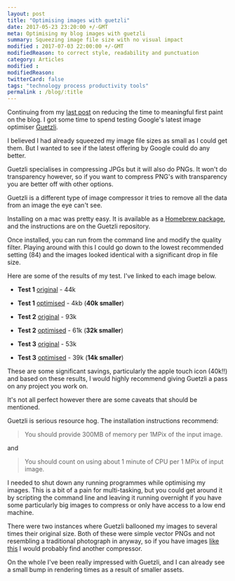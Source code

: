 ```yaml
---
layout: post
title: "Optimising images with guetzli"
date: 2017-05-23 23:20:00 +/-GMT
meta: Optimising my blog images with guetzli
summary: Squeezing image file size with no visual impact
modified : 2017-07-03 22:00:00 +/-GMT
modifiedReason: to correct style, readability and punctuation
category: Articles
modified :
modifiedReason:
twitterCard: false
tags: "technology process productivity tools"
permalink : /blog/:title
---
```


Continuing from my [last post]({{site.url}}/blog/jekyll-blog-speed) on reducing the time to meaningful first paint on the blog. I got some time to spend testing Google's latest image optimiser [Guetzli](https://github.com/google/guetzli).

I believed I had already squeezed my image file sizes as small as I could get them. But I wanted to see if the latest offering by Google could do any better.

Guetzli specialises in compressing JPGs but it will also do PNGs. It won't do transparency however, so if you want to compress PNG's with transparency you are better off with other options.

Guetzli is a different type of image compressor it tries to remove all the data from an image the eye can't see.

Installing on a mac was pretty easy. It is available as a [Homebrew package](https://brew.sh/), and the instructions are on the Guetzli repository.

Once installed, you can run from the command line and modify the quality filter. Playing around with this I could go down to the lowest recommended setting (84) and the images looked identical with a significant drop in file size.

Here are some of the results of my test. I've linked to each image below.

- **Test 1** [original]({{site.url}}/images/blog/2017-05-23/apple-touch-icon-152x152-precomposed-original.png) - 44k
- **Test 1** [optimised]({{site.url}}/images/apple-touch-icon-152x152-precomposed.png) - 4kb (**40k smaller**)

- **Test 2** [original]({{site.url}}/images/blog/2017-05-23/blueprint-original.jpg) - 93k
- **Test 2** [optimised]({{site.url}}/images/blog/2013-11-11/blueprint.jpg) - 61k (**32k smaller**)

- **Test 3** [original]({{site.url}}/images/blog/2017-05-23/pils-original.jpg) - 53k
- **Test 3** [optimised]({{site.url}}/images/blog/2013-11-19/pils.jpg) - 39k (**14k smaller**)

These are some significant savings, particularly the apple touch icon (40k!!) and based on these results, I would highly recommend giving Guetzli a pass on any project you work on.

It's not all perfect however there are some caveats that should be mentioned.

Guetzli is serious resource hog. The installation instructions recommend:

> You should provide 300MB of memory per 1MPix of the input image.

and

> You should count on using about 1 minute of CPU per 1 MPix of input image.

I needed to shut down any running programmes while optimising my images. This is a bit of a pain for multi-tasking, but you could get around it by scripting the command line and leaving it running overnight if you have some particularly big images to compress or only have access to a low end machine.

There were two instances where Guetzli ballooned my images to several times their original size. Both of these were simple vector PNGs and not resembling a traditional photograph in anyway, so if you have images [like this]({{site.url}}/images/blog/2017-01-03/govuk-stats-apr-2013-jan-2017.png) I would probably find another compressor.

On the whole I've been really impressed with Guetzli, and I can already see a small bump in rendering times as a result of smaller assets.
